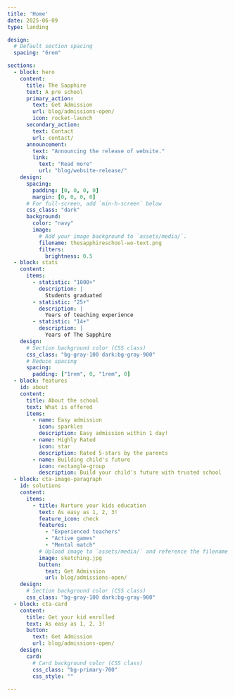 ```yaml
---
title: 'Home'
date: 2025-06-09
type: landing

design:
  # Default section spacing
  spacing: "6rem"

sections:
  - block: hero
    content:
      title: The Sapphire
      text: A pre school
      primary_action:
        text: Get Admission
        url: blog/admissions-open/
        icon: rocket-launch
      secondary_action:
        text: Contact
        url: contact/
      announcement:
        text: "Announcing the release of website."
        link:
          text: "Read more"
          url: "blog/website-release/"
    design:
      spacing:
        padding: [0, 0, 0, 0]
        margin: [0, 0, 0, 0]
      # For full-screen, add `min-h-screen` below
      css_class: "dark"
      background:
        color: "navy"
        image:
          # Add your image background to `assets/media/`.
          filename: thesapphireschool-wo-text.png
          filters:
            brightness: 0.5
  - block: stats
    content:
      items:
        - statistic: "1000+"
          description: |
            Students graduated
        - statistic: "25+"
          description: |
            Years of teaching experience
        - statistic: "14+"
          description: |
            Years of The Sapphire
    design:
      # Section background color (CSS class)
      css_class: "bg-gray-100 dark:bg-gray-900"
      # Reduce spacing
      spacing:
        padding: ["1rem", 0, "1rem", 0]
  - block: features
    id: about
    content:
      title: About the school
      text: What is offered
      items:
        - name: Easy admission
          icon: sparkles
          description: Easy admission within 1 day!
        - name: Highly Rated
          icon: star
          description: Rated 5-stars by the parents
        - name: Building child's future
          icon: rectangle-group
          description: Build your child's future with trusted school
  - block: cta-image-paragraph
    id: solutions
    content:
      items:
        - title: Nurture your kids education
          text: As easy as 1, 2, 3!
          feature_icon: check
          features:
            - "Experienced teachers"
            - "Active games"
            - "Mental match"
          # Upload image to `assets/media/` and reference the filename here
          image: sketching.jpg
          button:
            text: Get Admission
            url: blog/admissions-open/
    design:
      # Section background color (CSS class)
      css_class: "bg-gray-100 dark:bg-gray-900"
  - block: cta-card
    content:
      title: Get your kid enrolled
      text: As easy as 1, 2, 3!
      button:
        text: Get Admission
        url: blog/admissions-open/
    design:
      card:
        # Card background color (CSS class)
        css_class: "bg-primary-700"
        css_style: ""
        
---
```

